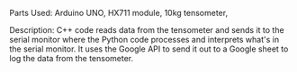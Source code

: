 Parts Used: 
Arduino UNO,
HX711 module,
10kg tensometer,

Description:
C++ code reads data from the tensometer and sends it to the serial monitor where the Python code 
processes and interprets what's in the serial monitor. It uses the Google API to send it out 
to a Google sheet to log the data from the tensometer.
